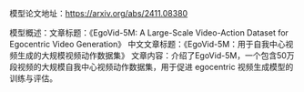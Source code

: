 模型论文地址：https://arxiv.org/abs/2411.08380

模型概述：文章标题：《EgoVid-5M: A Large-Scale Video-Action Dataset for Egocentric Video Generation》
中文文章标题：《EgoVid-5M：用于自我中心视频生成的大规模视频动作数据集》
文章内容：介绍了EgoVid-5M，一个包含50万段视频的大规模自我中心视频动作数据集，用于促进 egocentric 视频生成模型的训练与评估。
